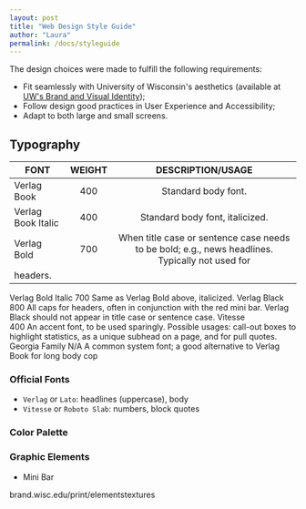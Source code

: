 ```yaml
---
layout: post
title: "Web Design Style Guide"
author: "Laura"
permalink: /docs/styleguide
---
```


The design choices were made to fulfill the following requirements:
- Fit seamlessly with University of Wisconsin's aesthetics (available at [UW's Brand and Visual Identity](https://brand.wisc.edu/));
- Follow design good practices in User Experience and Accessibility;
- Adapt to both large and small screens.

## Typography


| FONT              | WEIGHT | DESCRIPTION/USAGE              |
| ------------------|:------:|:------------------------------:|
| Verlag Book       | 400    | Standard body font.            |
| Verlag Book Italic| 400    | Standard body font, italicized.|
| Verlag Bold       | 700    | When title case or sentence case needs to be bold; e.g., news headlines. Typically not used for 
headers. |
Verlag Bold Italic 
700
Same as Verlag Bold above, italicized.
Verlag Black 
800
All caps for headers, often in conjunction with the 
red mini bar. Verlag Black should not appear in 
title case or sentence case.
Vitesse                   
400
An accent font, to be used sparingly. Possible 
usages: call-out boxes to highlight statistics, as a 
unique subhead on a page, and for pull quotes.
Georgia Family 
N/A
A common system font; a good alternative to 
Verlag Book for long body cop



### Official Fonts

- `Verlag` or `Lato`: headlines (uppercase), body
- `Vitesse` or `Roboto Slab`: numbers, block quotes

### Color Palette

### Graphic Elements

- Mini Bar

brand.wisc.edu/print/elementstextures